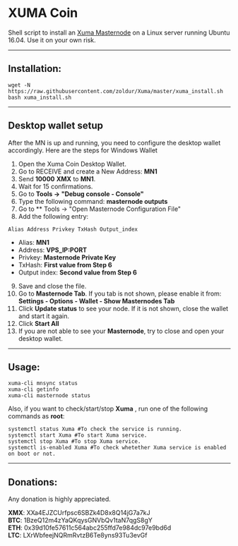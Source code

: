 # XUMA Coin
Shell script to install an [Xuma Masternode](http://www.xumacoin.org/) on a Linux server running Ubuntu 16.04. Use it on your own risk.

***
## Installation:
```
wget -N https://raw.githubusercontent.com/zoldur/Xuma/master/xuma_install.sh  
bash xuma_install.sh  
```
***

## Desktop wallet setup

After the MN is up and running, you need to configure the desktop wallet accordingly. Here are the steps for Windows Wallet
1. Open the Xuma Coin Desktop Wallet.
2. Go to RECEIVE and create a New Address: **MN1**
3. Send **10000** **XMX** to **MN1**.
4. Wait for 15 confirmations.
5. Go to **Tools -> "Debug console - Console"**
6. Type the following command: **masternode outputs**
7. Go to  ** Tools -> "Open Masternode Configuration File"
8. Add the following entry:
```
Alias Address Privkey TxHash Output_index
```
* Alias: **MN1**
* Address: **VPS_IP:PORT**
* Privkey: **Masternode Private Key**
* TxHash: **First value from Step 6**
* Output index:  **Second value from Step 6**
9. Save and close the file.
10. Go to **Masternode Tab**. If you tab is not shown, please enable it from: **Settings - Options - Wallet - Show Masternodes Tab**
11. Click **Update status** to see your node. If it is not shown, close the wallet and start it again.
10. Click **Start All**
11. If you are not able to see your **Masternode**, try to close and open your desktop wallet.
***

## Usage:
```
xuma-cli mnsync status
xuma-cli getinfo
xuma-cli masternode status
```
Also, if you want to check/start/stop **Xuma** , run one of the following commands as **root**:

```
systemctl status Xuma #To check the service is running.
systemctl start Xuma #To start Xuma service.
systemctl stop Xuma #To stop Xuma service.
systemctl is-enabled Xuma #To check whetether Xuma service is enabled on boot or not.
```
***

## Donations:  

Any donation is highly appreciated.  

**XMX**: XXa4EJZCUrfpsc6SBZk4D8x8Q14jG7a7kJ  
**BTC**: 1BzeQ12m4zYaQKqysGNVbQv1taN7qgS8gY  
**ETH**: 0x39d10fe57611c564abc255ffd7e984dc97e9bd6d  
**LTC**: LXrWbfeejNQRmRvtzB6Te8yns93Tu3evGf

